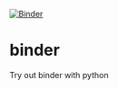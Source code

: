 [![Binder](https://mybinder.org/badge_logo.svg)](https://mybinder.org/v2/gh/askprash/binder/HEAD)

# binder
Try out binder with python
